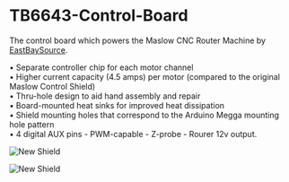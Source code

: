 # TB6643-Control-Board
The control board which powers the Maslow CNC Router Machine by
[EastBaySource](https://www.eastbaysource.com).

•	Separate controller chip for each motor channel </br>
•	Higher current capacity (4.5 amps) per motor (compared to the original Maslow Control Shield)</br>
•	Thru-hole design to aid hand assembly and repair</br>
•	Board-mounted heat sinks for improved heat dissipation</br>
•	Shield mounting holes that correspond to the Arduino Megga mounting hole pattern</br>
•	4 digital AUX pins - PWM-capable - Z-probe - Rourer 12v output.</br>


![New Shield](https://github.com/EBS-Maslow/TB6643-Control-Board/blob/main/Shield_v1.5b.jpg)

![New Shield](https://github.com/EBS-Maslow/TB6643-Control-Board/blob/main/TB_specs.gif)



